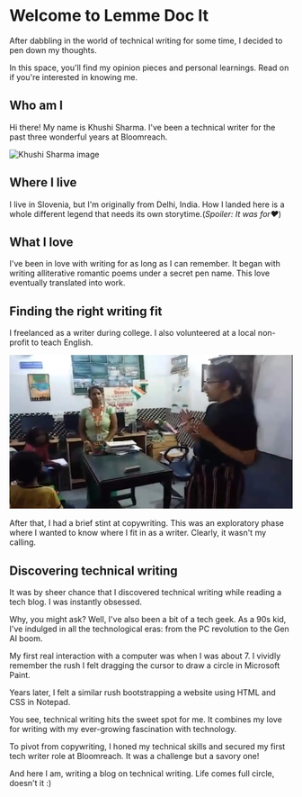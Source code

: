 # Welcome to Lemme Doc It
After dabbling in the world of technical writing for some time, I decided to pen down my thoughts. 

In this space, you'll find my opinion pieces and personal learnings. Read on if you're interested in knowing me. 

## Who am I
Hi there! My name is Khushi Sharma. I've been a technical writer for the past three wonderful years at Bloomreach. 

![Khushi Sharma image](img/my-image.png)

## Where I live 
I live in Slovenia, but I'm originally from Delhi, India. How I landed here is a whole different legend that needs its own storytime.(*Spoiler: It was for❤️*)

## What I love 
I've been in love with writing for as long as I can remember. It began with writing alliterative romantic poems under a secret pen name. This love eventually translated into work. 

## Finding the right writing fit
I freelanced as a writer during college. I also volunteered at a local non-profit to teach English. 

![Volunteering at NGO](img/teaching-english-at-ngo.png)


After that, I had a brief stint at copywriting. This was an exploratory phase where I wanted to know where I fit in as a writer. Clearly, it wasn't my calling. 

## Discovering technical writing 
It was by sheer chance that I discovered technical writing while reading a tech blog. I was instantly obsessed. 

Why, you might ask? Well, I've also been a bit of a tech geek. As a 90s kid, I've indulged in all the technological eras: from the PC revolution to the Gen AI boom. 

My first real interaction with a computer was when I was about 7. I vividly remember the rush I felt dragging the cursor to draw a circle in Microsoft Paint. 

Years later, I felt a similar rush bootstrapping a website using HTML and CSS in Notepad. 

You see, technical writing hits the sweet spot for me. It combines my love for writing with my ever-growing fascination with technology. 

To pivot from copywriting, I honed my technical skills and secured my first tech writer role at Bloomreach. It was a challenge but a savory one!

And here I am, writing a blog on technical writing. Life comes full circle, doesn't it :)
